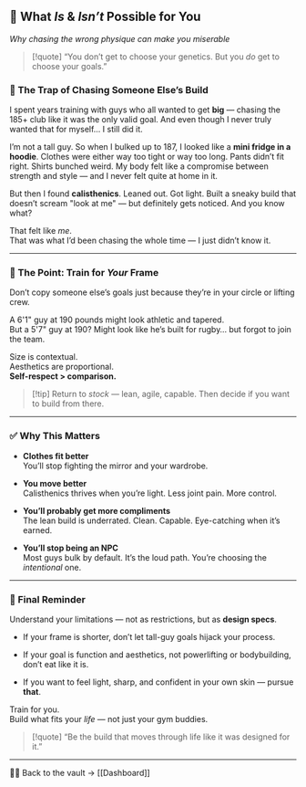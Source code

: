 ## 🧬 What _Is_ & _Isn’t_ Possible for You

_Why chasing the wrong physique can make you miserable_

> [!quote] “You don’t get to choose your genetics. But you _do_ get to choose your goals.”

### 🧠 The Trap of Chasing Someone Else’s Build

I spent years training with guys who all wanted to get **big** — chasing the 185+ club like it was the only valid goal. And even though I never truly wanted that for myself… I still did it.

I’m not a tall guy. So when I bulked up to 187, I looked like a **mini fridge in a hoodie**. Clothes were either way too tight or way too long. Pants didn’t fit right. Shirts bunched weird. My body felt like a compromise between strength and style — and I never felt quite at home in it.

But then I found **calisthenics**. Leaned out. Got light. Built a sneaky build that doesn’t scream "look at me" — but definitely gets noticed. And you know what?

That felt like _me_.  
That was what I’d been chasing the whole time — I just didn’t know it.

---

### 🎯 The Point: Train for _Your_ Frame

Don’t copy someone else’s goals just because they’re in your circle or lifting crew.

A 6'1" guy at 190 pounds might look athletic and tapered.  
But a 5'7" guy at 190? Might look like he’s built for rugby… but forgot to join the team.

Size is contextual.  
Aesthetics are proportional.  
**Self-respect > comparison.**

> [!tip] Return to _stock_ — lean, agile, capable. Then decide if you want to build from there.

---

### ✅ Why This Matters

- **Clothes fit better**  
    You’ll stop fighting the mirror and your wardrobe.
    
- **You move better**  
    Calisthenics thrives when you’re light. Less joint pain. More control.
    
- **You’ll probably get more compliments**  
    The lean build is underrated. Clean. Capable. Eye-catching when it’s earned.
    
- **You’ll stop being an NPC**  
    Most guys bulk by default. It’s the loud path. You’re choosing the _intentional_ one.
    

---

### 🧠 Final Reminder

Understand your limitations — not as restrictions, but as **design specs**.

- If your frame is shorter, don’t let tall-guy goals hijack your process.
    
- If your goal is function and aesthetics, not powerlifting or bodybuilding, don’t eat like it is.
    
- If you want to feel light, sharp, and confident in your own skin — pursue **that**.
    

Train for you.  
Build what fits your _life_ — not just your gym buddies.

> [!quote] “Be the build that moves through life like it was designed for it.”

___

🧠💪 Back to the vault → [[Dashboard]]